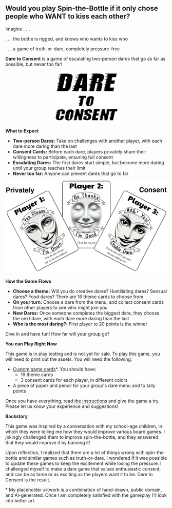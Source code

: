 <h2>Would you play Spin-the-Bottle if it only chose people who WANT to kiss each other?</h2>

Imagine . . .

. . . the bottle is rigged, and knows who wants to kiss who

. . . a game of truth-or-dare, completely pressure-free

**Dare to Consent** is a game of escalating two-person dares that go as far as possible, but never too far!

<p align="center">
  <img src="https://github.com/DaringGames/DareToConsent/blob/main/Logo%20White%20BG.png?raw=true" width=200>
</p>


**What to Expect**

 * **Two-person Dares:** Take on challenges with another player, with each dare more daring than the last
 * **Consent Cards:** Before each dare, players privately share their willingness to participate, ensuring full consent
 * **Escalating Dares:** The first dares start simple, but become more daring until your group reaches their limit
 * **Never too far:** Anyone can prevent dares that go to far

<p align="center">
  <img src="https://github.com/DaringGames/DareToConsent/blob/main/promo%20art/Consent%20Card%20Examples.png?raw=true" width=800>
</p>

**How the Game Flows**

 * **Choose a theme:** Will you do creative dares? Humiliating dares? Sensual dares? Food dares? There are 16 theme cards to choose from
 * **On your turn:** Choose a dare from the menu, and collect consent cards from other players to see who might join you
 * **New Dares:** Once someone completes the biggest dare, they choose the next dare, with each dare more daring than the last
 * **Who is the most daring?:** First player to 20 points is the winner

Dive in and have fun! How far will your group go?

**You can Play Right Now**

This game is in play testing and is not yet for sale. To play this game, you will need to print out the assets. You will need the following:
* [Custom game cards](https://github.com/DaringGames/DareToConsent/blob/main/Cards/HomePrinting.pdf)*. You should have:
  * 16 theme cards
  * 3 consent cards for each player, in different colors
* A piece of paper and pencil for your group's dare menu and to tally points

Once you have everything, read [the instructions](https://github.com/DaringGames/DareToConsent/blob/main/PDFs/InstructionsBooklet.pdf) and give the game a try. Please let us know your experience and suggestions!


**Backstory**

This game was inspired by a conversation with my school-age children, in which they were telling me how they would improve various board games. I jokingly challenged them to improve spin-the-bottle, and they answered that they would improve it by banning it!

Upon reflection, I realized that there are a lot of things wrong with spin-the-bottle and similar games such as truth-or-dare. I wondered if it was possible to update these games to keep the excitement while losing the pressure. I challenged myself to make a dare game that values enthusiastic consent, and can be as tame or as exciting as the players want it to be. Dare to Consent is the result.

\* My placeholder artwork is a combination of hand-drawn, public domain, and AI-generated. Once I am completely satisfied with the gameplay I'll look into better art.
